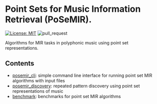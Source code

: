 # Point Sets for Music Information Retrieval (PoSeMIR).

[![License: MIT](https://img.shields.io/badge/License-MIT-yellow.svg)](https://opensource.org/licenses/MIT)
![pull_request](https://github.com/otsob/posemir/actions/workflows/pull_request.yml/badge.svg)

Algorithms for MIR tasks in polyphonic music using point set representations.

## Contents

- [posemir_cli](./posemir_cli): simple command line interface for running point set MIR algorithms with input files
- [posemir_discovery](./posemir_discovery): repeated pattern discovery using point set representations of music
- [benchmark](./benchmark): benchmarks for point set MIR algorithms
